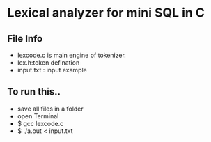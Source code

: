 # Lexical analyzer for mini SQL in C

## File Info
* lexcode.c is main engine of tokenizer.
* lex.h:token defination
* input.txt : input example


## To run this..
* save all files in a folder
* open Terminal
* $ gcc lexcode.c
* $ ./a.out < input.txt
